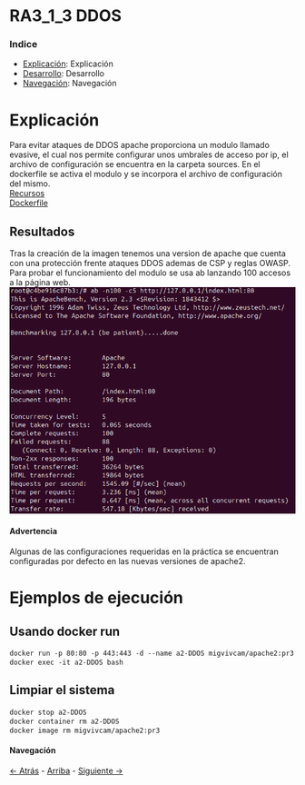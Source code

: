 # RA3_1_3 DDOS

### Indice

* [Explicación](#Explicación): Explicación
* [Desarrollo](#Ejemplos-de-ejecución): Desarrollo
* [Navegación](#Navegación): Navegación
  
# Explicación

Para evitar ataques de DDOS apache proporciona un modulo llamado evasive, el cual nos permite configurar unos umbrales de acceso por ip, el archivo de configuración se encuentra en la carpeta sources.
En el dockerfile se activa el modulo y se incorpora el archivo de configuración del mismo.  
[Recursos](./sources)  
[Dockerfile](./sources/dockerfile)  

## Resultados

Tras la creación de la imagen tenemos una version de apache que cuenta con una protección frente ataques DDOS ademas de CSP y reglas OWASP.
Para probar el funcionamiento del modulo se usa ab lanzando 100 accesos a la página web.
![IMG](./assets/DDOS.png)  
  
#### Advertencia
Algunas de las configuraciones requeridas en la práctica se encuentran configuradas por defecto en las nuevas versiones de apache2.

# Ejemplos de ejecución

## Usando docker run
```
docker run -p 80:80 -p 443:443 -d --name a2-DDOS migvivcam/apache2:pr3
docker exec -it a2-DDOS bash
```
## Limpiar el sistema
```
docker stop a2-DDOS
docker container rm a2-DDOS
docker image rm migvivcam/apache2:pr3
```

#### Navegación
[<- Atrás](../)  -  [Arriba](#RA3_1_3-DDOS)  -  [Siguiente ->](../RA3_1_4)